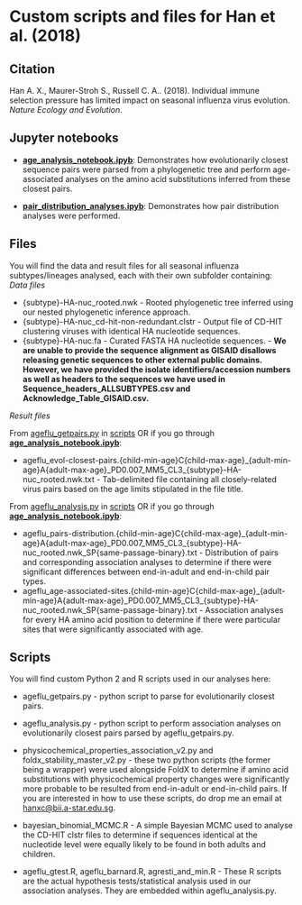 # Custom scripts and files for Han et al. (2018)

## Citation

Han A. X., Maurer-Stroh S., Russell C. A.. (2018). Individual immune selection pressure has limited impact on seasonal influenza virus evolution. _Nature Ecology and Evolution_.

## Jupyter notebooks 

* [**age_analysis_notebook.ipyb**](https://github.com/alvinxhan/ageflu/blob/master/age_analysis_notebook.ipynb): Demonstrates how evolutionarily closest sequence pairs were parsed from a phylogenetic tree and perform age-associated analyses on the amino acid substitutions inferred from these closest pairs. 

* [**pair_distribution_analyses.ipyb**](https://github.com/alvinxhan/ageflu/blob/master/pair_distribution_analyses.ipynb): Demonstrates how pair distribution analyses were performed. 

## Files 
You will find the data and result files for all seasonal influenza subtypes/lineages analysed, each with their own subfolder containing:  
_Data files_
* {subtype}-HA-nuc_rooted.nwk - Rooted phylogenetic tree inferred using our nested phylogenetic inference approach. 
* {subtype}-HA-nuc_cd-hit-non-redundant.clstr - Output file of CD-HIT clustering viruses with identical HA nucleotide sequences. 
* {subtype}-HA-nuc.fa - Curated FASTA HA nucleotide sequences. - **We are unable to provide the sequence alignment as GISAID disallows releasing genetic sequences to other external public domains. However, we have provided the isolate identifiers/accession numbers as well as headers to the sequences we have used in Sequence_headers_ALLSUBTYPES.csv and Acknowledge_Table_GISAID.csv.**  

_Result files_

From [ageflu_getpairs.py](https://github.com/alvinxhan/ageflu/blob/master/scripts/ageflu_getpairs.py) in [scripts](https://github.com/alvinxhan/ageflu/blob/master/scripts/) OR if you go through [**age_analysis_notebook.ipyb**](https://github.com/alvinxhan/ageflu/blob/master/age_analysis_notebook.ipynb):  
  * ageflu_evol-closest-pairs.{child-min-age}C{child-max-age}\_{adult-min-age}A{adult-max-age}\_PD0.007_MM5_CL3_{subtype}-HA-nuc_rooted.nwk.txt - Tab-delimited file containing all closely-related virus pairs based on the age limits stipulated in the file title. 
  
From [ageflu_analysis.py](https://github.com/alvinxhan/ageflu/blob/master/scripts/ageflu_analysis.py) in [scripts](https://github.com/alvinxhan/ageflu/blob/master/scripts/) OR if you go through [**age_analysis_notebook.ipyb**](https://github.com/alvinxhan/ageflu/blob/master/age_analysis_notebook.ipynb):
  * ageflu_pairs-distribution.{child-min-age}C{child-max-age}\_{adult-min-age}A{adult-max-age}\_PD0.007_MM5_CL3_{subtype}-HA-nuc_rooted.nwk_SP{same-passage-binary}.txt - Distribution of pairs and corresponding association analyses to determine if there were significant differences between end-in-adult and end-in-child pair types. 
  * ageflu_age-associated-sites.{child-min-age}C{child-max-age}\_{adult-min-age}A{adult-max-age}\_PD0.007_MM5_CL3_{subtype}-HA-nuc_rooted.nwk_SP{same-passage-binary}.txt - Association analyses for every HA amino acid position to determine if there were particular sites that were significantly associated with age. 
  
## Scripts 
You will find custom Python 2 and R scripts used in our analyses here: 
* ageflu_getpairs.py - python script to parse for evolutionarily closest pairs. 
* ageflu_analysis.py - python script to perform association analyses on evolutionarily closest pairs parsed by ageflu_getpairs.py. 
* physicochemical_properties_association_v2.py and foldx_stability_master_v2.py - these two python scripts (the former being a wrapper) were used alongside FoldX to determine if amino acid substitutions with physicochemical property changes were significantly more probable to be resulted from end-in-adult or end-in-child pairs. If you are interested in how to use these scripts, do drop me an email at hanxc@bii.a-star.edu.sg. 
  

* bayesian_binomial_MCMC.R - A simple Bayesian MCMC used to analyse the CD-HIT clstr files to determine if sequences identical at the nucleotide level were equally likely to be found in both adults and children.
* ageflu_gtest.R, ageflu_barnard.R, agresti_and_min.R - These R scripts are the actual hypothesis tests/statistical analysis used in our association analyses. They are embedded within ageflu_analysis.py.

